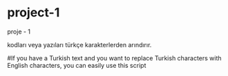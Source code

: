 # project-1
proje - 1

kodları veya yazıları türkçe karakterlerden arındırır.

#If you have a Turkish text and you want to replace Turkish characters with English characters, you can easily use this script
